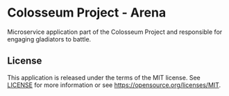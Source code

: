 # Colosseum Project - Arena

Microservice application part of the Colosseum Project and responsible for engaging gladiators to battle.

## License

This application is released under the terms of the MIT license.
See [LICENSE](LICENSE) for more information or see <https://opensource.org/licenses/MIT>.
